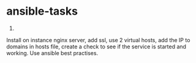 # ansible-tasks

1.
Install on instance nginx server, add ssl, use 2 virtual hosts, add the IP to domains in hosts file, create a check to see if the service is started and working. Use ansible best practises. 
